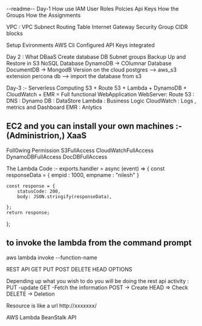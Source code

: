 --readme--
Day-1
How use IAM 
User
Roles 
Polcies 
Api Keys 
How the Groups 
How the Assignments 

VPC : 
VPC 
Subnect 
Routing Table 
Internet Gateway 
Security Group 
CIDR blocks 

Setup Evironments 
AWS Cli Configured 
API Keys integrated 

Day 2 : 
What DBaaS 
Create database 
DB Subnet groups 
Backup Up and Restore in S3 
NoSQL Database 
DynamoDB -> COlumnar Database 
DocumentDB -> MongodB Version on the cloud
postgres --> aws_s3 extension 
percona db --> import the database from s3 

Day-3 :- 
Serverless Computing
S3 + Route 53 + Lambda + DynamoDB + CloudWatch + EMR = Full functional WebApplication 
WebServer:
Route 53 : DNS : 
Dynamo DB : DataStore 
Lambda : Business Logic 
CloudWatch : Logs , metrics and Dashboard 
EMR : Anlytics 

EC2 and you can install your own machines :- (Administrion,)
XaaS 
----------------------------------------------------------------------------------------------------------------
Foll0wing Permission 
S3FullAccess
CloudWatchFullAccess 
DynamoDBFullAccess
DocDBFullAccess 



The Lambda Code :- 
exports.handler = async (event) => {
    const responseData = {
        empid : 1000,
        empname : "nilesh"
    } 
    
    const response = {
        statusCode: 200,
        body: JSON.stringify(responseData),
        
    };
    return response;
};


## to invoke the lambda from the command prompt 
aws lambda  invoke  --function-name <yourfunctiom>  <outfile>


REST API 
GET 
PUT 
POST 
DELETE
HEAD 
OPTIONS 

Depending up what you wish to do you will be doing the rest api activity : 
PUT -update 
GET -Fetch the information 
POST -> Create 
HEAD => Check 
DELETE -> Deletion 

Resource is like a url 
http://xxxxxxx/








































AWS Lambda 
BeanStalk 
API 

